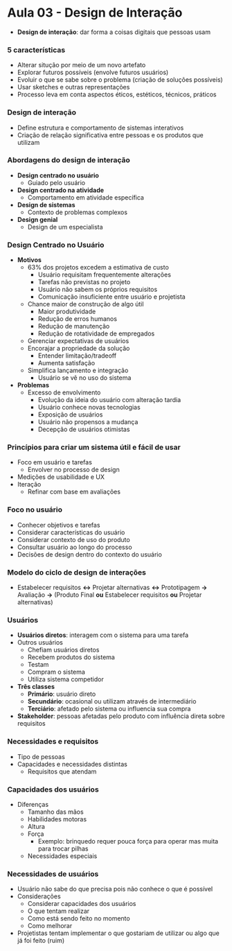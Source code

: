 # Aula 03 - Design de Interação

* **Design de interação**: dar forma a coisas digitais que pessoas usam

### 5 características

* Alterar situção por meio de um novo artefato
* Explorar futuros possíveis (envolve futuros usuários)
* Evoluir o que se sabe sobre o problema (criação de soluções possíveis)
* Usar sketches e outras representações
* Processo leva em conta aspectos éticos, estéticos, técnicos, práticos

### Design de interação

* Define estrutura e comportamento de sistemas interativos
* Criação de relação significativa entre pessoas e os produtos que utilizam

### Abordagens do design de interação

* **Design centrado no usuário**
  * Guiado pelo usuário
* **Design centrado na atividade**
  * Comportamento em atividade específica
* **Design de sistemas**
  * Contexto de problemas complexos
* **Design genial**
  * Design de um especialista

### Design Centrado no Usuário

* **Motivos**
  * 63% dos projetos excedem a estimativa de custo
    * Usuário requisitam frequentemente alterações
    * Tarefas não previstas no projeto
    * Usuário não sabem os próprios requisitos
    * Comunicação insuficiente entre usuário e projetista
  * Chance maior de construção de algo útil
    * Maior produtividade
    * Redução de erros humanos
    * Redução de manutenção
    * Redução de rotatividade de empregados
  * Gerenciar expectativas de usuários
  * Encorajar a propriedade da solução
    * Entender limitação/tradeoff
    * Aumenta satisfação
  * Simplifica lançamento e integração
    * Usuário se vê no uso do sistema
* **Problemas**
  * Excesso de envolvimento
    * Evolução da ideia do usuário com alteração tardia
    * Usuário conhece novas tecnologias
    * Exposição de usuários
    * Usuário não propensos a mudança
    * Decepção de usuários otimistas

### Princípios para criar um sistema útil e fácil de usar

* Foco em usuário e tarefas
  * Envolver no processo de design
* Medições de usabilidade e UX
* Iteração
  * Refinar com base em avaliações

### Foco no usuário

* Conhecer objetivos e tarefas
* Considerar características do usuário
* Considerar contexto de uso do produto
* Consultar usuário ao longo do processo
* Decisões de design dentro do contexto do usuário

### Modelo do ciclo de design de interações

* Estabelecer requisitos **<->** Projetar alternativas **<->** Prototipagem **->** Avaliação **->** (Produto Final **ou** Estabelecer requisitos **ou** Projetar alternativas)

### Usuários

* **Usuários diretos**: interagem com o sistema para uma tarefa
* Outros usuários
  * Chefiam usuários diretos
  * Recebem produtos do sistema
  * Testam
  * Compram o sistema
  * Utiliza sistema competidor
* **Três classes**
  * **Primário**: usuário direto
  * **Secundário**: ocasional ou utilizam através de intermediário
  * **Terciário**: afetado pelo sistema ou influencia sua compra
* **Stakeholder**: pessoas afetadas pelo produto com influência direta sobre requisitos

### Necessidades e requisitos

* Tipo de pessoas
* Capacidades e necessidades distintas
  * Requisitos que atendam

### Capacidades dos usuários

* Diferenças
  * Tamanho das mãos
  * Habilidades motoras
  * Altura
  * Força
    * Exemplo: brinquedo requer pouca força para operar mas muita para trocar pilhas
  * Necessidades especiais

### Necessidades de usuários

* Usuário não sabe do que precisa pois não conhece o que é possível
* Considerações
  * Considerar capacidades dos usuários
  * O que tentam realizar
  * Como está sendo feito no momento
  * Como melhorar
* Projetistas tentam implementar o que gostariam de utilizar ou algo que já foi feito (ruim)